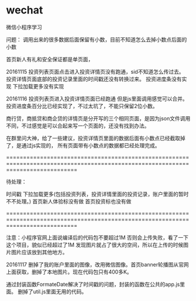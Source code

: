 # wechat
微信小程序学习

问题：
调用出来的很多数据后面保留有小数，目前不知道怎么去掉小数点后面的小数

首页新人有礼和安全保证都是单页面，

20161115
投资列表页面点击进入投资详情页没有跑通，sid不知道怎么传过去。
投资详情页面底部的投资记录里面的时间戳还没有转换过来。
投资进度条没有实现
下拉加载更多没有实现

20161116
投资列表页进入投资详情页面已经跑通 但是js里面调用感觉可以合并。
投资进度条百分比已经实现了，不过太坑了，不能只保留2位小数。

商行贷，商抵贷和商企贷的详情页是分开写的三个相同页面，是因为json文件调用不同，不过感觉是可以合起来写一个页面的，还没有找到办法。


在群里问大神，给了一些建议，投资详情页里面的数据后面有小数点已经截取掉了，是通过js实现的，
所有页面带有小数点的数据都已经处理完成。

=================================================================================================================================

待处理：

时间戳
下拉加载更多(包括投资列表，投资详情里面的投资记录，账户里面的暂时不不处理。)
首页新人体验标没有做
首页投资标也没有做

=================================================================================================================================


注意：小程序官网上面说编译后的代码包不要超过1M 否则会上传失败，看了一下这个项目，貌似已经超过了1M 
发现图片就占了很大的空间，所以在上传的时候图片图片应该放到其他地方。


20161117 删掉了我的账户里面的图像，改用微信图像。首页banner轮播图从官网上面获取，删掉了本地图片。现在代码包只有400多K。

通过封装函数FormateDate解决了时间戳的问题，封装的函数在公共的app.js里面。
删掉了util.js里面无用的代码。


